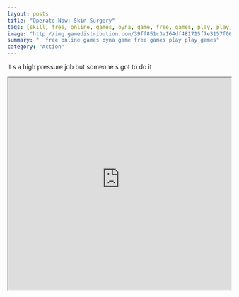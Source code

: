 ```yaml
---
layout: posts
title: "Operate Now: Skin Surgery"
tags: [skill, free, online, games, oyna, game, free, games, play, play, games]
image: "http://img.gamedistribution.com/39ff851c3a164df481715f7e3157f062.jpg"
summary: "  free online games oyna game free games play play games"
category: "Action"
---
```


it s a high pressure job but someone s got to do it

<iframe width="100%" height="480px;" src="http://flash.gamedistribution.com?game=39ff851c3a164df481715f7e3157f062"></iframe>
